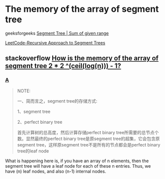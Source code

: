 # The memory of the array of segment tree

geeksforgeeks [Segment Tree | Sum of given range](https://www.geeksforgeeks.org/segment-tree-sum-of-given-range/)

[LeetCode-Recursive Approach to Segment Trees](https://leetcode.com/articles/a-recursive-approach-to-segment-trees-range-sum-queries-lazy-propagation/) 



## stackoverflow [How is the memory of the array of segment tree 2 * 2 ^(ceil(log(n))) - 1?](https://stackoverflow.com/questions/28470692/how-is-the-memory-of-the-array-of-segment-tree-2-2-ceillogn-1)



### [A](https://stackoverflow.com/a/28502243) 

> NOTE:
>
> 一、简而言之，segment tree的存储方式:
>
> 1、segment tree
>
> 2、perfect binary tree
>
> 首先计算树的总高度，然后计算存储perfect binary tree所需要的总节点个数。显然最终的perfect binary tree是原segment tree的超集，它会包含原segment tree，这样原segment tree不是所有的节点都会是perfect binary tree的leaf node



What is happening here is, if you have an array of n elements, then the segment tree will have a leaf node for each of these n entries. Thus, we have (n) leaf nodes, and also (n-1) internal nodes.





